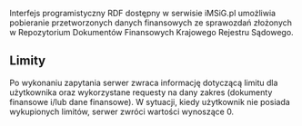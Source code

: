 Interfejs programistyczny RDF dostępny w serwisie iMSiG.pl umożliwia pobieranie
przetworzonych danych finansowych ze sprawozdań złożonych w Repozytorium
Dokumentów Finansowych Krajowego Rejestru Sądowego.

## Limity
Po wykonaniu zapytania serwer zwraca informację dotyczącą limitu dla użytkownika oraz wykorzystane requesty na dany zakres (dokumenty finansowe i/lub dane finansowe). W sytuacji, kiedy użytkownik nie posiada wykupionych limitów, serwer zwróci wartości wynoszące 0.